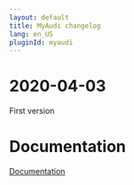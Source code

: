 ```yaml
---
layout: default
title: MyAudi changelog 
lang: en_US
pluginId: myaudi
---
```


# 2020-04-03

First version

# Documentation

[Documentation]({{site.baseurl}}/{{page.pluginId}})
